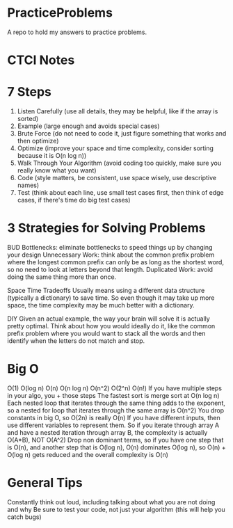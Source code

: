# PracticeProblems
A repo to hold my answers to practice problems.

# CTCI Notes

# 7 Steps
1. Listen Carefully (use all details, they may be helpful, like if the array is sorted)
2. Example (large enough and avoids special cases)
3. Brute Force (do not need to code it, just figure something that works and then optimize)
4. Optimize (improve your space and time complexity, consider sorting because it is O(n log n))
5. Walk Through Your Algorithm (avoid coding too quickly, make sure you really know what you want)
6. Code (style matters, be consistent, use space wisely, use descriptive names)
7. Test (think about each line, use small test cases first, then think of edge cases, if there's time do big test cases)

# 3 Strategies for Solving Problems
BUD
Bottlenecks: eliminate bottlenecks to speed things up by changing your design
Unnecessary Work: think about the common prefix problem where the longest common prefix can only be as long as the
shortest word, so no need to look at letters beyond that length.
Duplicated Work: avoid doing the same thing more than once.

Space Time Tradeoffs
Usually means using a different data structure (typically a dictionary) to save time. So even though it may take up
more space, the time complexity may be much better with a dictionary.

DIY
Given an actual example, the way your brain will solve it is actually pretty optimal. Think about how you would ideally
do it, like the common prefix problem where you would want to stack all the words and then identify when the letters do
not match and stop.

# Big O
O(1)   O(log n)   O(n)   O(n log n)   O(n^2)   O(2^n)   O(n!)
If you have multiple steps in your algo, you + those steps
The fastest sort is merge sort at O(n log n)
Each nested loop that iterates through the same thing adds to the exponent, so a nested for loop that iterates through the same array is O(n^2)
You drop constants in big O, so O(2n) is really O(n)
If you have different inputs, then use different variables to represent them. So if you iterate through array A and have a nested iteration through array B, the complexity is actually O(A*B), NOT O(A^2)
Drop non dominant terms, so if you have one step that is O(n), and another step that is O(log n), O(n) dominates O(log n), so O(n) + O(log n) gets reduced and the overall complexity is O(n)

# General Tips
Constantly think out loud, including talking about what you are not doing and why
Be sure to test your code, not just your algorithm (this will help you catch bugs)
